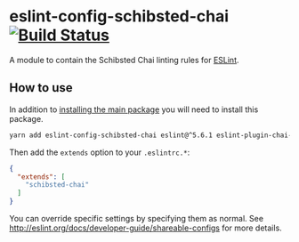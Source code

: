 # eslint-config-schibsted-chai [![Build Status](https://travis-ci.org/schibsted/eslint-config-schibsted.svg?branch=master)](https://travis-ci.org/schibsted/eslint-config-schibsted)

A module to contain the Schibsted Chai linting rules for [ESLint](http://eslint.org/).

## How to use

In addition to [installing the main package](../eslint-config-schibsted/README.md) you will need to install this package.

```bash
yarn add eslint-config-schibsted-chai eslint@^5.6.1 eslint-plugin-chai-friendly@^0.4.1 -D
```

Then add the `extends` option to your `.eslintrc.*`:

```json
{
  "extends": [
    "schibsted-chai"
  ]
}
```

You can override specific settings by specifying them as normal. See <http://eslint.org/docs/developer-guide/shareable-configs> for more details.
